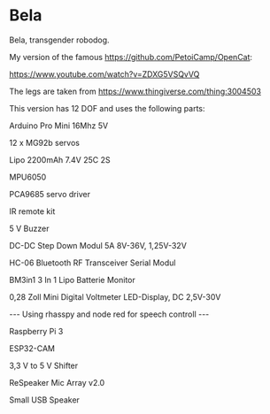 # Bela
Bela, transgender robodog.

My version of the famous https://github.com/PetoiCamp/OpenCat:

https://www.youtube.com/watch?v=ZDXG5VSQvVQ

The legs are taken from https://www.thingiverse.com/thing:3004503

This version has 12 DOF and uses the following parts:

Arduino Pro Mini 16Mhz 5V

12 x MG92b servos

Lipo 2200mAh 7.4V 25C 2S

MPU6050

PCA9685 servo driver 

IR remote kit

5 V Buzzer

DC-DC Step Down Modul 5A 8V-36V,  1,25V-32V

HC-06 Bluetooth RF Transceiver Serial Modul

BM3in1 3 In 1 Lipo Batterie Monitor

0,28 Zoll Mini Digital Voltmeter LED-Display, DC 2,5V-30V

--- Using rhasspy and node red for speech controll ---

Raspberry Pi 3

ESP32-CAM

3,3 V to 5 V Shifter

ReSpeaker Mic Array v2.0

Small USB Speaker


